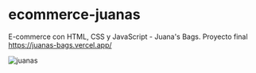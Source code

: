 # ecommerce-juanas

E-commerce con HTML, CSS y JavaScript - Juana's Bags.
Proyecto final
https://juanas-bags.vercel.app/

![juanas](https://user-images.githubusercontent.com/99261724/167211804-05a30a1e-5e7b-4df8-907f-a3e7e5edf391.png)
